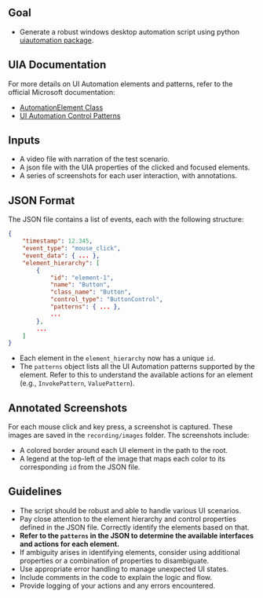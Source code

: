 ## Goal
- Generate a robust windows desktop automation script using python [uiautomation package](https://github.com/yinkaisheng/Python-UIAutomation-for-Windows).

## UIA Documentation
For more details on UI Automation elements and patterns, refer to the official Microsoft documentation:
- [AutomationElement Class](https://learn.microsoft.com/en-us/dotnet/api/system.windows.automation.automationelement?view=windowsdesktop-9.0)
- [UI Automation Control Patterns](https://learn.microsoft.com/en-us/dotnet/framework/ui-automation/ui-automation-control-patterns)

## Inputs
- A video file with narration of the test scenario.
- A json file with the UIA properties of the clicked and focused elements.
- A series of screenshots for each user interaction, with annotations.

## JSON Format
The JSON file contains a list of events, each with the following structure:
```json
{
    "timestamp": 12.345,
    "event_type": "mouse_click",
    "event_data": { ... },
    "element_hierarchy": [
        {
            "id": "element-1",
            "name": "Button",
            "class_name": "Button",
            "control_type": "ButtonControl",
            "patterns": { ... },
            ...
        },
        ...
    ]
}
```
- Each element in the `element_hierarchy` now has a unique `id`.
- The `patterns` object lists all the UI Automation patterns supported by the element. Refer to this to understand the available actions for an element (e.g., `InvokePattern`, `ValuePattern`).

## Annotated Screenshots
For each mouse click and key press, a screenshot is captured. These images are saved in the `recording/images` folder.
The screenshots include:
- A colored border around each UI element in the path to the root.
- A legend at the top-left of the image that maps each color to its corresponding `id` from the JSON file.

## Guidelines
- The script should be robust and able to handle various UI scenarios.
- Pay close attention to the element hierarchy and control properties defined in the JSON file. Correctly identify the elements based on that.
- **Refer to the `patterns` in the JSON to determine the available interfaces and actions for each element.**
- If ambiguity arises in identifying elements, consider using additional properties or a combination of properties to disambiguate.
- Use appropriate error handling to manage unexpected UI states.
- Include comments in the code to explain the logic and flow.
- Provide logging of your actions and any errors encountered.
